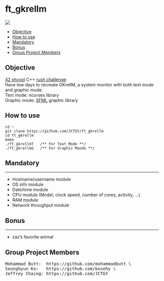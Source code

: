 # ft_gkrellm

![](resources/ft_gkrellm.gif)

* [Objective](#objective)
* [How to use](#how-to-use)
* [Mandatory](#mandatory)
* [Bonus](#bonus)
* [Group Project Members](#Group-Project-Members)

## Objective
[42 shcool](https://www.42.us.org/) C++ [rush challenge](resources/rush01.en.pdf): \
Have tow days to recreate GKrellM, a system monitor with both text mode and graphic mode. \
Text mode: ncurses library \
Graphic mode: [SFML](https://www.sfml-dev.org/) graphic library

## How to use

```
cd ~
git clone https://github.com/JCTGY/ft_gkrellm
cd ft_gkrellm
make
./ft_gkrellmT   /** For Text Mode **/
./ft_gkrellmG   /** For Graphic Maode **/
```

## Mandatory
---
* Hostname/username module
* OS info module
* Date/time module
* CPU module (Model, clock speed, number of cores, activity, ...)
* RAM module
* Network throughput module 

## Bonus
---
* zaz’s favorite animal

## Group Project Members
<pre>
Mohammad Butt:  https://github.com/mohammadbutt \
Seunghyun Ko:   https://github.com/kosehy \
Jeffrey Chaing: https://github.com/JCTGY
</pre>
